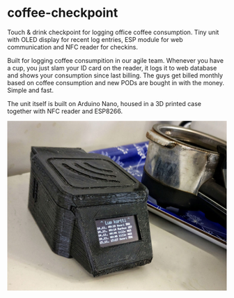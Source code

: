 # coffee-checkpoint
Touch &amp; drink checkpoint for logging office coffee consumption. Tiny unit with OLED display for recent log entries, ESP module for web communication and NFC reader for checkins.

Built for logging coffee consumpition in our agile team. Whenever you have a cup, you just slam your ID card on the reader, it logs it to web database and shows your consumption since last billing. The guys get billed monthly based on coffee consumption and new PODs are bought in with the money. Simple and fast.

The unit itself is built on Arduino Nano, housed in a 3D printed case together with NFC reader and ESP8266.

![the unit](https://raw.githubusercontent.com/mlehto/coffee-checkpoint/master/docs/unit.jpeg)

